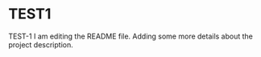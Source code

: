 # TEST1
TEST-1
I am editing the README file. Adding some more details about the project description.
